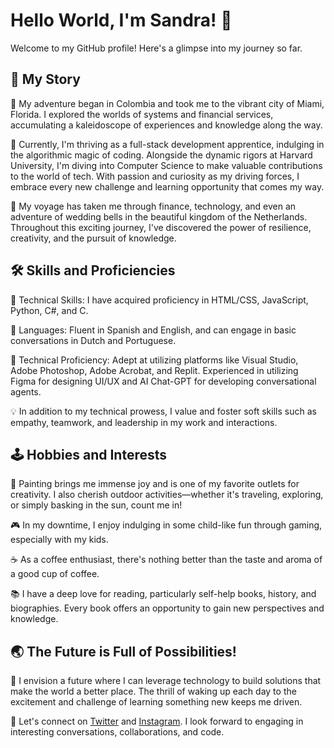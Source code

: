 # Hello World, I'm Sandra! 👋


Welcome to my GitHub profile! Here's a glimpse into my journey so far.

## 💫 My Story

🎯 My adventure began in Colombia and took me to the vibrant city of Miami, Florida. I explored the worlds of systems and financial services, accumulating a kaleidoscope of experiences and knowledge along the way.

🚀 Currently, I'm thriving as a full-stack development apprentice, indulging in the algorithmic magic of coding. Alongside the dynamic rigors at Harvard University, I'm diving into Computer Science to make valuable contributions to the world of tech. With passion and curiosity as my driving forces, I embrace every new challenge and learning opportunity that comes my way.

🔭 My voyage has taken me through finance, technology, and even an adventure of wedding bells in the beautiful kingdom of the Netherlands. Throughout this exciting journey, I've discovered the power of resilience, creativity, and the pursuit of knowledge.

## 🛠️ Skills and Proficiencies

🔧 Technical Skills: I have acquired proficiency in HTML/CSS, JavaScript, Python, C#, and C. 

💬 Languages: Fluent in Spanish and English, and can engage in basic conversations in Dutch and Portuguese.

🚀 Technical Proficiency: Adept at utilizing platforms like Visual Studio, Adobe Photoshop, Adobe Acrobat, and Replit. Experienced in utilizing Figma for designing UI/UX and AI Chat-GPT for developing conversational agents.

💡 In addition to my technical prowess, I value and foster soft skills such as empathy, teamwork, and leadership in my work and interactions.

## 🕹️ Hobbies and Interests

💖 Painting brings me immense joy and is one of my favorite outlets for creativity. I also cherish outdoor activities—whether it's traveling, exploring, or simply basking in the sun, count me in!

🎮 In my downtime, I enjoy indulging in some child-like fun through gaming, especially with my kids.

☕ As a coffee enthusiast, there's nothing better than the taste and aroma of a good cup of coffee.

📚 I have a deep love for reading, particularly self-help books, history, and biographies. Every book offers an opportunity to gain new perspectives and knowledge.

## 🌏 The Future is Full of Possibilities!

💌 I envision a future where I can leverage technology to build solutions that make the world a better place. The thrill of waking up each day to the excitement and challenge of learning something new keeps me driven.

💬 Let's connect on [Twitter](https://twitter.com/calzadasandra79) and [Instagram](https://instagram.com/sandracalzada9). I look forward to engaging in interesting conversations, collaborations, and code.
